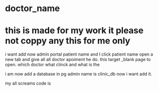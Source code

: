 # doctor_name
# this is made for my work it please not coppy any this for me only
i want add now admin portal patient name and I click patient name open a new tab and give all all doctor apoiment he do.
this target _blank page to open. which doctor what clinck and what is the

i am now add a database in pg admin name is clinic_db now i want add it.

my all screams code is